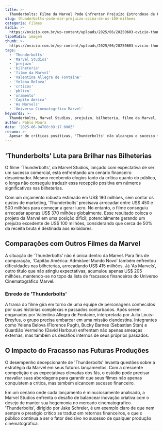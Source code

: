 ```yaml
---
title: >-
  Thunderbolts: Filme da Marvel Pode Enfrentar Prejuízo Estrondoso de US$ 100 Milhões
slug: thunderbolts-pode-dar-prejuizo-acima-de-us-100-milhoes
categoria: Filmes
midia: >-
  https://ovicio.com.br/wp-content/uploads/2025/06/20250603-ovicio-thunderbolts-marvel-box-office.jpg
tipoMidia: imagem
thumb: >-
  https://ovicio.com.br/wp-content/uploads/2025/06/20250603-ovicio-thunderbolts-marvel-box-office.jpg
tags:
  - 'Thunderbolts'
  - 'Marvel Studios'
  - 'prejuzo'
  - 'bilheteria'
  - 'filme da Marvel'
  - 'Valentina Allegra de Fontaine'
  - 'Yelena Belova'
  - 'crticos'
  - 'pblico'
  - 'oramento'
  - 'Capito Amrica'
  - 'As Marvels'
  - 'Universo Cinematogrfico Marvel'
keywords: >-
  Thunderbolts, Marvel Studios, prejuízo, bilheteria, filme da Marvel, Valentina Allegra de Fontaine, Yelena Belova, críticos, público, orçamento, Capitão América, As Marvels, Universo Cinematográfico Marvel
author: Pablo Moura
data: '2025-06-04T00:09:17.000Z'
resumo: >-
  Apesar de críticas positivas, 'Thunderbolts' não alcançou o sucesso financeiro esperado nas bilheterias, podendo resultar em um prejuízo significativo para a Marvel Studios. O filme ficou bem abaixo da meta de arrecadação, destacando-se entre os desapontamentos do estúdio.
---
```


## 'Thunderbolts' Luta para Brilhar nas Bilheterias

O filme 'Thunderbolts', da Marvel Studios, lançado com expectativa de ser um sucesso comercial, está enfrentando um cenário financeiro desanimador. Mesmo recebendo elogios tanto da crítica quanto do público, o longa não conseguiu traduzir essa recepção positiva em números significativos nas bilheterias.

Com um orçamento robusto estimado em US$ 180 milhões, sem contar os custos de marketing, 'Thunderbolts' precisava arrecadar entre US$ 450 e 500 milhões para começar a gerar lucro. No entanto, o filme conseguiu arrecadar apenas US$ 370 milhões globalmente. Esse resultado coloca o projeto da Marvel em uma posição difícil, potencialmente gerando um prejuízo excedente de US$ 100 milhões, considerando que cerca de 50% da receita bruta é destinada aos exibidores.

## Comparações com Outros Filmes da Marvel

A situação de 'Thunderbolts' não é única dentro da Marvel. Para fins de comparação, 'Capitão América: Admirável Mundo Novo' também enfrentou dificuldades nas bilheterias, arrecadando US$ 415 milhões. Já 'As Marvels', outro título que não atingiu expectativas, acumulou apenas US$ 205 milhões, mantendo-se no topo da lista de fracassos financeiros do Universo Cinematográfico Marvel.

### Enredo de 'Thunderbolts'

A trama do filme gira em torno de uma equipe de personagens conhecidos por suas histórias complexas e passados conturbados. Após serem enganados por Valentina Allegra de Fontaine, interpretada por Julia Louis-Dreyfus, o grupo precisa embarcar em uma missão clandestina. Integrantes como Yelena Belova (Florence Pugh), Bucky Barnes (Sebastian Stan) e Guardião Vermelho (David Harbour) enfrentam não apenas ameaças externas, mas também os desafios internos de seus próprios passados.

## O Impacto do Fracasso nas Futuras Produções

O desempenho decepcionante de 'Thunderbolts' levanta questões sobre a estratégia da Marvel em seus futuros lançamentos. Com a crescente competição e as expectativas elevadas dos fãs, o estúdio pode precisar reavaliar suas abordagens para garantir que seus filmes não apenas conquistem a crítica, mas também alcancem sucesso financeiro.

Em um cenário onde cada lançamento é minuciosamente analisado, a Marvel Studios enfrenta o desafio de balancear inovação criativa com o desejo de manter sua hegemonia no mercado cinematográfico. 'Thunderbolts', dirigido por Jake Schreier, é um exemplo claro de que nem sempre o prestígio crítico se traduz em retornos financeiros, e que o público continua a ser o fator decisivo no sucesso de qualquer produção cinematográfica.
